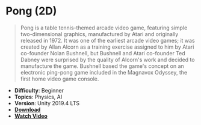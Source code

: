 # Pong (2D)

> Pong is a table tennis-themed arcade video game, featuring simple two-dimensional graphics, manufactured by Atari and originally released in 1972. It was one of the earliest arcade video games; it was created by Allan Alcorn as a training exercise assigned to him by Atari co-founder Nolan Bushnell, but Bushnell and Atari co-founder Ted Dabney were surprised by the quality of Alcorn's work and decided to manufacture the game. Bushnell based the game's concept on an electronic ping-pong game included in the Magnavox Odyssey, the first home video game console.

- **Difficulty**: Beginner
- **Topics**: Physics, AI
- **Version**: Unity 2019.4 LTS
- [**Download**](https://github.com/zigurous/unity-pong-tutorial/archive/refs/tags/v1.0.0.zip)
- [**Watch Video**](https://youtu.be/AcpaYq0ihaM)
